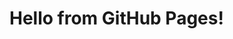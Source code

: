 <!DOCTYPE html>
<html>
<head>
    <title>Welcome to My GitHub Page</title>
</head>
<body>
    <h1>Hello from GitHub Pages!</h1>
</body>
</html>
